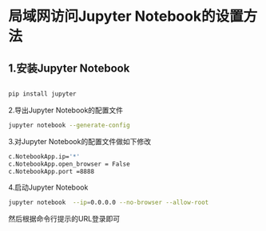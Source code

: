 # 局域网访问Jupyter Notebook的设置方法

## 1.安装Jupyter Notebook
```bash

pip install jupyter

```

2.导出Jupyter Notebook的配置文件
```bash
jupyter notebook --generate-config
```


3.对Jupyter Notebook的配置文件做如下修改
```bash
c.NotebookApp.ip='*'
c.NotebookApp.open_browser = False
c.NotebookApp.port =8888
```

4.启动Jupyter Notebook
```bash
jupyter notebook  --ip=0.0.0.0 --no-browser --allow-root
```
然后根据命令行提示的URL登录即可






